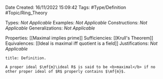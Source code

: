<div class="topSpace"></div>

Date Created: 16/11/2022 15:09:42
Tags: #Type/Definition #Topic/Ring_Theory

Types: <i>Not Applicable</i>
Examples: <i>Not Applicable</i>
Constructions: <i>Not Applicable</i>
Generalizations: <i>Not Applicable</i>

Properties: [[Maximal implies prime]]
Sufficiencies: [[Krull's Theorem]]
Equivalences: [[Ideal is maximal iff quotient is a field]]
Justifications: <i>Not Applicable</i>

``` ad-Definition
title: Definition.

A proper ideal $\mf{m}\ideal R$ is said to be <b>maximal</b> if no other proper ideal of $R$ properly contains $\mf{m}$.

```
